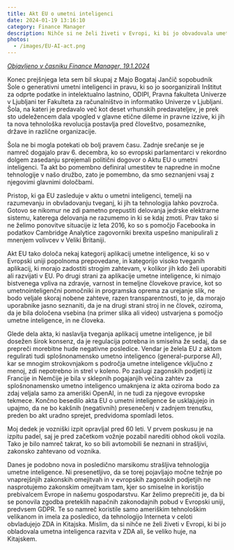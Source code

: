 ```yaml
---
title: Akt EU o umetni inteligenci
date: 2024-01-19 13:16:10
category: Finance Manager
description: Nihče si ne želi živeti v Evropi, ki bi jo obvadovala umetna inteligenca razvita v ZDA ali, še veliko huje, na Kitajskem.
photos:
  - /images/EU-AI-act.png
---
```


*[Objavljeno v časniku Finance Manager, 19.1.2024](https://www.finance.si/manager/akt-eu-o-umetni-inteligenci/a/9020219)*

Konec prejšnjega leta sem bil skupaj z Majo Bogataj Jančič sopobudnik Šole o generativni umetni inteligenci in pravu, ki so jo soorganizirali Inštitut za odprte podatke in intelektualno lastnino, ODIPI, Pravna fakulteta Univerze v Ljubljani ter Fakulteta za računalništvo in informatiko Univerze v Ljubljani. Šola, na kateri je predavalo več kot deset vrhunskih predavateljev, je prek sto udeležencem dala vpogled v glavne etične dileme in pravne izzive, ki jih ta nova tehnološka revolucija postavlja pred človeštvo, posameznike, države in različne organizacije.

Šola ne bi mogla potekati ob bolj pravem času. Zadnje srečanje se je namreč dogajalo prav 6. decembra, ko so evropski parlamentarci v rekordno dolgem zasedanju sprejemali politični dogovor o Aktu EU o umetni inteligenci. Ta akt bo pomembno definiral umestitev te napredne in močne tehnologije v našo družbo, zato je pomembno, da smo seznanjeni vsaj z njegovimi glavnimi določbami.

Pristop, ki ga EU zasleduje v aktu o umetni inteligenci, temelji na razumevanju in obvladovanju tveganj, ki jih ta tehnologija lahko povzroča. Gotovo se nikomur ne zdi pametno prepustiti delovanja jedrske elektrarne sistemu, katerega delovanja ne razumemo in ki se kdaj zmoti. Prav tako si ne želimo ponovitve situacije iz leta 2016, ko so s pomočjo Facebooka in podatkov Cambridge Analytice zagovorniki brexita uspešno manipulirali z mnenjem volivcev v Veliki Britaniji.

Akt EU tako določa nekaj kategorij aplikacij umetne inteligence, ki so v Evropski uniji popolnoma prepovedane, in kategorijo visoko tveganih aplikacij, ki morajo zadostiti strogim zahtevam, v kolikor jih kdo želi uporabiti ali razvijati v EU. Po drugi strani za aplikacije umetne inteligence, ki nimajo bistvenega vpliva na zdravje, varnost in temeljne človekove pravice, kot so umetnointeligenčni pomočniki in programska oprema za urejanje slik, ne bodo veljale skoraj nobene zahteve, razen transparentnosti, to je, da morajo uporabnike jasno seznaniti, da je na drugi strani stroj in ne človek, oziroma, da je bila določena vsebina (na primer slika ali video) ustvarjena s pomočjo umetne inteligence, in ne človeka. 

Glede dela akta, ki naslavlja tveganja aplikacij umetne inteligence, je bil dosežen širok konsenz, da je regulacija potrebna in smiselna že sedaj, da se prepreči morebitne hude negativne posledice. Vendar je želela EU z aktom regulirati tudi splošnonamensko umetno inteligenco (general-purporse AI), kar se mnogim strokovnjakom s področja umetne inteligence vključno z menoj, zdi nepotrebno in strel v koleno. Po zaslugi zagonskih podjetij iz Francije in Nemčije je bila v sklepnih pogajanjih večina zahtev za splošnonamensko umetno inteligenco umaknjena iz akta oziroma bodo za zdaj veljala samo za ameriški OpenAI, in ne tudi za njegove evropske tekmece. Končno besedilo akta EU o umetni inteligence še usklajujejo in upajmo, da ne bo kakšnih (negativnih) presenečenj v zadnjem trenutku, preden bo akt uradno sprejet, predvidoma spomladi letos. 

Moj dedek je vozniški izpit opravljal pred 60 leti. V prvem poskusu je na izpitu padel, saj je pred začetkom vožnje pozabil narediti obhod okoli vozila. Tako je bilo namreč takrat, ko so bili avtomobili še neznani in strašljivi, zakonsko zahtevano od voznika.

Danes je podobno nova in posledično marsikomu strašljiva tehnologija umetne inteligence. Ni presenetljivo, da se torej pojavljajo močne težnje po vnaprejšnjih zakonskih omejitvah in v evropskih zagonskih podjetjih ne nasprotujemo zakonskim omejitvam tam, kjer so smiselne in koristijo prebivalcem Evrope in našemu gospodarstvu. Kar želimo preprečiti je, da bi se ponovila zgodba preteklih napačnih zakonodajnih pobud v Evropski uniji, predvsem GDPR. Te so namreč koristile samo ameriškim tehnološkim velikanom in imela za posledico, da tehnologijo Interneta v celoti obvladujejo ZDA in Kitajska. Mislim, da si nihče ne želi živeti v Evropi, ki bi jo obladovala umetna inteligenca razvita v ZDA ali, še veliko huje, na Kitajskem.
